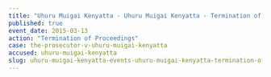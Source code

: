 ```yaml
---
title: "Uhuru Muigai Kenyatta - Uhuru Muigai Kenyatta - Termination of Proceedings"
published: true
event_date: 2015-03-13
action: "Termination of Proceedings"
case: the-prosecutor-v-uhuru-muigai-kenyatta
accused: uhuru-muigai-kenyatta
slug: uhuru-muigai-kenyatta-events-uhuru-muigai-kenyatta-termination-of-proceedings
---
```

